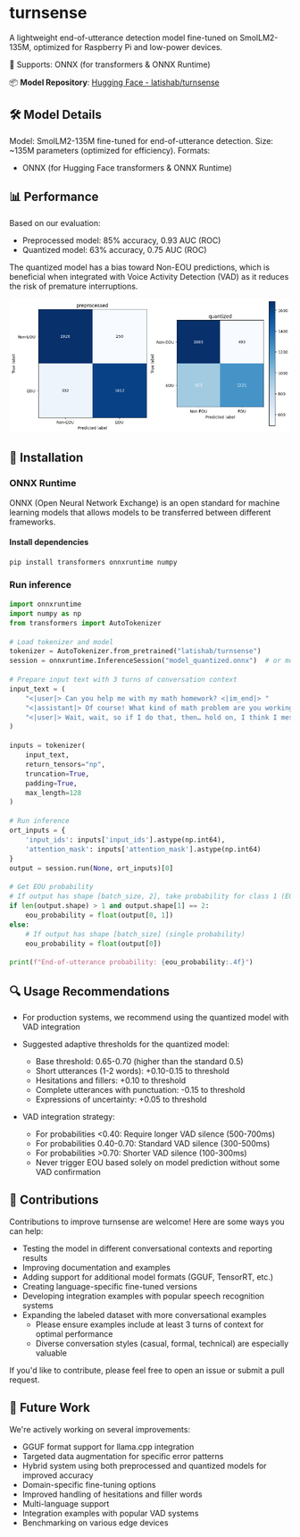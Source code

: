 # turnsense
A lightweight end-of-utterance detection model fine-tuned on SmolLM2-135M, optimized for Raspberry Pi and low-power devices.

🚀 Supports: ONNX (for transformers & ONNX Runtime)

📦 **Model Repository**: [Hugging Face - latishab/turnsense](https://huggingface.co/latishab/turnsense)

## 🛠 Model Details
Model: SmolLM2-135M fine-tuned for end-of-utterance detection.
Size: ~135M parameters (optimized for efficiency).
Formats:
- ONNX (for Hugging Face transformers & ONNX Runtime)

## 📊 Performance
Based on our evaluation:
- Preprocessed model: 85% accuracy, 0.93 AUC (ROC)
- Quantized model: 63% accuracy, 0.75 AUC (ROC)

The quantized model has a bias toward Non-EOU predictions, which is beneficial when integrated with Voice Activity Detection (VAD) as it reduces the risk of premature interruptions.

![Confusion Matrices](confusion_matrices.png)

## 🔹 Installation
### ONNX Runtime

ONNX (Open Neural Network Exchange) is an open standard for machine learning models that allows models to be transferred between different frameworks.

#### Install dependencies
```
pip install transformers onnxruntime numpy
```

### Run inference
```python
import onnxruntime
import numpy as np
from transformers import AutoTokenizer

# Load tokenizer and model
tokenizer = AutoTokenizer.from_pretrained("latishab/turnsense")
session = onnxruntime.InferenceSession("model_quantized.onnx")  # or model_preprocessed.onnx

# Prepare input text with 3 turns of conversation context
input_text = (
    "<|user|> Can you help me with my math homework? <|im_end|> "
    "<|assistant|> Of course! What kind of math problem are you working on? <|im_end|> "
    "<|user|> Wait, wait, so if I do that, then… hold on, I think I messed up the— <|im_end|>"
)

inputs = tokenizer(
    input_text,
    return_tensors="np",
    truncation=True,
    padding=True,
    max_length=128
)

# Run inference
ort_inputs = {
    'input_ids': inputs['input_ids'].astype(np.int64),
    'attention_mask': inputs['attention_mask'].astype(np.int64)
}
output = session.run(None, ort_inputs)[0]

# Get EOU probability
# If output has shape [batch_size, 2], take probability for class 1 (EOU)
if len(output.shape) > 1 and output.shape[1] == 2:
    eou_probability = float(output[0, 1])
else:
    # If output has shape [batch_size] (single probability)
    eou_probability = float(output[0])

print(f"End-of-utterance probability: {eou_probability:.4f}")
```

## 🔍 Usage Recommendations
- For production systems, we recommend using the quantized model with VAD integration
- Suggested adaptive thresholds for the quantized model:
  * Base threshold: 0.65-0.70 (higher than the standard 0.5)
  * Short utterances (1-2 words): +0.10-0.15 to threshold
  * Hesitations and fillers: +0.10 to threshold
  * Complete utterances with punctuation: -0.15 to threshold
  * Expressions of uncertainty: +0.05 to threshold

- VAD integration strategy:
  * For probabilities <0.40: Require longer VAD silence (500-700ms)
  * For probabilities 0.40-0.70: Standard VAD silence (300-500ms)
  * For probabilities >0.70: Shorter VAD silence (100-300ms)
  * Never trigger EOU based solely on model prediction without some VAD confirmation

## 🤝 Contributions

Contributions to improve turnsense are welcome! Here are some ways you can help:

- Testing the model in different conversational contexts and reporting results
- Improving documentation and examples
- Adding support for additional model formats (GGUF, TensorRT, etc.)
- Creating language-specific fine-tuned versions
- Developing integration examples with popular speech recognition systems
- Expanding the labeled dataset with more conversational examples
  * Please ensure examples include at least 3 turns of context for optimal performance
  * Diverse conversation styles (casual, formal, technical) are especially valuable

If you'd like to contribute, please feel free to open an issue or submit a pull request.

## 🔮 Future Work

We're actively working on several improvements:

- GGUF format support for llama.cpp integration
- Targeted data augmentation for specific error patterns
- Hybrid system using both preprocessed and quantized models for improved accuracy
- Domain-specific fine-tuning options
- Improved handling of hesitations and filler words
- Multi-language support
- Integration examples with popular VAD systems
- Benchmarking on various edge devices
